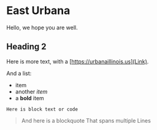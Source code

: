 # East Urbana

Hello, we hope you are well.

## Heading 2

Here is more text, with a [https://urbanaillinois.us](Link).

And a list:
 - item
 - another *item*
 - a **bold** item

```
Here is block text or code
```

> And here is a blockquote
> That spans multiple
> Lines
